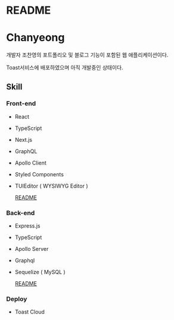 # README

# Chanyeong

개발자 조찬영의 포트폴리오 및 블로그 기능이 포함된 웹 애플리케이션이다.

Toast서비스에 배포하였으며 아직 개발중인 상태이다.

## Skill

### Front-end

- React
- TypeScript
- Next.js
- GraphQL
- Apollo Client
- Styled Components
- TUIEditor ( WYSIWYG Editor )

  [README](https://github.com/cyjo9603/chanyeong/tree/master/front)

### Back-end

- Express.js
- TypeScript
- Apollo Server
- Graphql
- Sequelize ( MySQL )

  [README](https://github.com/cyjo9603/chanyeong/tree/master/back)

### Deploy

- Toast Cloud
